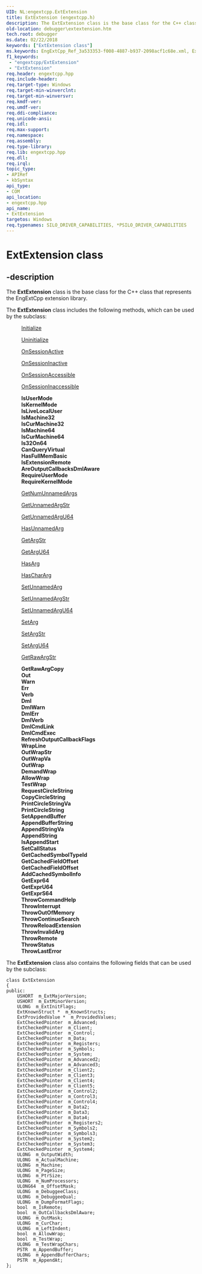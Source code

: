 ```yaml
---
UID: NL:engextcpp.ExtExtension
title: ExtExtension (engextcpp.h)
description: The ExtExtension class is the base class for the C++ class that represents the EngExtCpp extension library.
old-location: debugger\extextension.htm
tech.root: debugger
ms.date: 02/22/2018
keywords: ["ExtExtension class"]
ms.keywords: EngExtCpp_Ref_3a533353-f008-4887-b937-2098acf1c68e.xml, ExtExtension, ExtExtension class [Windows Debugging], ExtExtension class [Windows Debugging], described, debugger.extextension, engextcpp/ExtExtension
f1_keywords:
 - "engextcpp/ExtExtension"
 - "ExtExtension"
req.header: engextcpp.hpp
req.include-header:
req.target-type: Windows
req.target-min-winverclnt:
req.target-min-winversvr:
req.kmdf-ver:
req.umdf-ver:
req.ddi-compliance:
req.unicode-ansi:
req.idl:
req.max-support:
req.namespace:
req.assembly:
req.type-library:
req.lib: engextcpp.hpp
req.dll:
req.irql:
topic_type:
- APIRef
- kbSyntax
api_type:
- COM
api_location:
- engextcpp.hpp
api_name:
- ExtExtension
targetos: Windows
req.typenames: SILO_DRIVER_CAPABILITIES, *PSILO_DRIVER_CAPABILITIES
---
```


# ExtExtension class


## -description


The <b>ExtExtension</b> class is the base class for the C++ class that represents the EngExtCpp extension library.

The <b>ExtExtension</b> class includes the following methods, which can be used by the subclass:
<dl>
<dd>

<a href="..\engextcpp\nf-engextcpp-extextension-initialize.md">Initialize</a>


</dd>
<dd>

<a href="..\engextcpp\nf-engextcpp-extextension-uninitialize.md">Uninitialize</a>


</dd>
<dd>

<a href="..\engextcpp\nf-engextcpp-extextension-onsessionactive.md">OnSessionActive</a>


</dd>
<dd>

<a href="..\engextcpp\nf-engextcpp-extextension-onsessioninactive.md">OnSessionInactive</a>


</dd>
<dd>

<a href="..\engextcpp\nf-engextcpp-extextension-onsessionaccessible.md">OnSessionAccessible</a>


</dd>
<dd>

<a href="..\engextcpp\nf-engextcpp-extextension-onsessioninaccessible.md">OnSessionInaccessible</a>


</dd>
<dd>
<b>IsUserMode</b>

</dd>
<dd>
<b>IsKernelMode</b>

</dd>
<dd>
<b>IsLiveLocalUser</b>

</dd>
<dd>
<b>IsMachine32</b>

</dd>
<dd>
<b>IsCurMachine32</b>

</dd>
<dd>
<b>IsMachine64</b>

</dd>
<dd>
<b>IsCurMachine64</b>

</dd>
<dd>
<b>Is32On64</b>

</dd>
<dd>
<b>CanQueryVirtual</b>

</dd>
<dd>
<b>HasFullMemBasic</b>

</dd>
<dd>
<b>IsExtensionRemote</b>

</dd>
<dd>
<b>AreOutputCallbacksDmlAware</b>

</dd>
<dd>
<b>RequireUserMode</b>

</dd>
<dd>
<b>RequireKernelMode</b>

</dd>
<dd>

<a href="..\engextcpp\nf-engextcpp-extextension-getnumunnamedargs.md">GetNumUnnamedArgs</a>


</dd>
<dd>

<a href="..\engextcpp\nf-engextcpp-extextension-getunnamedargstr.md">GetUnnamedArgStr</a>


</dd>
<dd>

<a href="..\engextcpp\nf-engextcpp-extextension-getunnamedargu64.md">GetUnnamedArgU64</a>


</dd>
<dd>

<a href="..\engextcpp\nf-engextcpp-extextension-hasunnamedarg.md">HasUnnamedArg</a>


</dd>
<dd>

<a href="..\engextcpp\nf-engextcpp-extextension-getargstr.md">GetArgStr</a>


</dd>
<dd>

<a href="..\engextcpp\nf-engextcpp-extextension-getargu64.md">GetArgU64</a>


</dd>
<dd>

<a href="..\engextcpp\nf-engextcpp-extextension-hasarg.md">HasArg</a>


</dd>
<dd>

<a href="..\engextcpp\nf-engextcpp-extextension-haschararg.md">HasCharArg</a>


</dd>
<dd>

<a href="..\engextcpp\nf-engextcpp-extextension-setunnamedarg.md">SetUnnamedArg</a>


</dd>
<dd>

<a href="..\engextcpp\nf-engextcpp-extextension-setunnamedargstr.md">SetUnnamedArgStr</a>


</dd>
<dd>

<a href="..\engextcpp\nf-engextcpp-extextension-setunnamedargu64.md">SetUnnamedArgU64</a>


</dd>
<dd>

<a href="..\engextcpp\nf-engextcpp-extextension-setarg.md">SetArg</a>


</dd>
<dd>

<a href="..\engextcpp\nf-engextcpp-extextension-setargstr.md">SetArgStr</a>


</dd>
<dd>

<a href="..\engextcpp\nf-engextcpp-extextension-setargu64.md">SetArgU64</a>


</dd>
<dd>

<a href="..\engextcpp\nf-engextcpp-extextension-getrawargstr.md">GetRawArgStr</a>


</dd>
<dd>
<b>GetRawArgCopy</b>

</dd>
<dd>
<b>Out</b>

</dd>
<dd>
<b>Warn</b>

</dd>
<dd>
<b>Err</b>

</dd>
<dd>
<b>Verb</b>

</dd>
<dd>
<b>Dml</b>

</dd>
<dd>
<b>DmlWarn</b>

</dd>
<dd>
<b>DmlErr</b>

</dd>
<dd>
<b>DmlVerb</b>

</dd>
<dd>
<b>DmlCmdLink</b>

</dd>
<dd>
<b>DmlCmdExec</b>

</dd>
<dd>
<b>RefreshOutputCallbackFlags</b>

</dd>
<dd>
<b>WrapLine</b>

</dd>
<dd>
<b>OutWrapStr</b>

</dd>
<dd>
<b>OutWrapVa</b>

</dd>
<dd>
<b>OutWrap</b>

</dd>
<dd>
<b>DemandWrap</b>

</dd>
<dd>
<b>AllowWrap</b>

</dd>
<dd>
<b>TestWrap</b>

</dd>
<dd>
<b>RequestCircleString</b>

</dd>
<dd>
<b>CopyCircleString</b>

</dd>
<dd>
<b>PrintCircleStringVa</b>

</dd>
<dd>
<b>PrintCircleString</b>

</dd>
<dd>
<b>SetAppendBuffer</b>

</dd>
<dd>
<b>AppendBufferString</b>

</dd>
<dd>
<b>AppendStringVa</b>

</dd>
<dd>
<b>AppendString</b>

</dd>
<dd>
<b>IsAppendStart</b>

</dd>
<dd>
<b>SetCallStatus</b>

</dd>
<dd>
<b>GetCachedSymbolTypeId</b>

</dd>
<dd>
<b>GetCachedFieldOffset</b>

</dd>
<dd>
<b>GetCachedFieldOffset</b>

</dd>
<dd>
<b>AddCachedSymbolInfo</b>

</dd>
<dd>
<b>GetExpr64</b>

</dd>
<dd>
<b>GetExprU64</b>

</dd>
<dd>
<b>GetExprS64</b>

</dd>
<dd>
<b>ThrowCommandHelp</b>

</dd>
<dd>
<b>ThrowInterrupt</b>

</dd>
<dd>
<b>ThrowOutOfMemory</b>

</dd>
<dd>
<b>ThrowContinueSearch</b>

</dd>
<dd>
<b>ThrowReloadExtension</b>

</dd>
<dd>
<b>ThrowInvalidArg</b>

</dd>
<dd>
<b>ThrowRemote</b>

</dd>
<dd>
<b>ThrowStatus</b>

</dd>
<dd>
<b>ThrowLastError</b>

</dd>
</dl>The <b>ExtExtension</b> class also contains the following fields that can be used by the subclass:
<pre class="syntax"><code>class ExtExtension
{
public:
    USHORT  m_ExtMajorVersion;
    USHORT  m_ExtMinorVersion;
    ULONG  m_ExtInitFlags;
    ExtKnownStruct *  m_KnownStructs;
    ExtProvidedValue *  m_ProvidedValues;
    ExtCheckedPointer<IDebugAdvanced>  m_Advanced;
    ExtCheckedPointer<IDebugClient>  m_Client;
    ExtCheckedPointer<IDebugControl>  m_Control;
    ExtCheckedPointer<IDebugDataSpaces>  m_Data;
    ExtCheckedPointer<IDebugRegisters>  m_Registers;
    ExtCheckedPointer<IDebugSymbols>  m_Symbols;
    ExtCheckedPointer<IDebugSystemObjects>  m_System;
    ExtCheckedPointer<IDebugAdvanced2>  m_Advanced2;
    ExtCheckedPointer<IDebugAdvanced3>  m_Advanced3;
    ExtCheckedPointer<IDebugClient2>  m_Client2;
    ExtCheckedPointer<IDebugClient3>  m_Client3;
    ExtCheckedPointer<IDebugClient4>  m_Client4;
    ExtCheckedPointer<IDebugClient5>  m_Client5;
    ExtCheckedPointer<IDebugControl2>  m_Control2;
    ExtCheckedPointer<IDebugControl3>  m_Control3;
    ExtCheckedPointer<IDebugControl4>  m_Control4;
    ExtCheckedPointer<IDebugDataSpaces2>  m_Data2;
    ExtCheckedPointer<IDebugDataSpaces3>  m_Data3;
    ExtCheckedPointer<IDebugDataSpaces4>  m_Data4;
    ExtCheckedPointer<IDebugRegisters2>  m_Registers2;
    ExtCheckedPointer<IDebugSymbols2>  m_Symbols2;
    ExtCheckedPointer<IDebugSymbols3>  m_Symbols3;
    ExtCheckedPointer<IDebugSystemObjects2>  m_System2;
    ExtCheckedPointer<IDebugSystemObjects3>  m_System3;
    ExtCheckedPointer<IDebugSystemObjects4>  m_System4;
    ULONG  m_OutputWidth;
    ULONG  m_ActualMachine;
    ULONG  m_Machine;
    ULONG  m_PageSize;
    ULONG  m_PtrSize;
    ULONG  m_NumProcessors;
    ULONG64  m_OffsetMask;
    ULONG  m_DebuggeeClass;
    ULONG  m_DebuggeeQual;
    ULONG  m_DumpFormatFlags;
    bool  m_IsRemote;
    bool  m_OutCallbacksDmlAware;
    ULONG  m_OutMask;
    ULONG  m_CurChar;
    ULONG  m_LeftIndent;
    bool  m_AllowWrap;
    bool  m_TestWrap;
    ULONG  m_TestWrapChars;
    PSTR  m_AppendBuffer;
    ULONG  m_AppendBufferChars;
    PSTR  m_AppendAt;
};


</code></pre>
